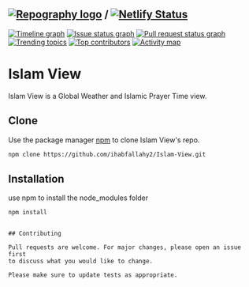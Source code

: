 ## [![Repography logo](https://images.repography.com/logo.svg)](https://repography.com)  /  [![Netlify Status](https://api.netlify.com/api/v1/badges/d6e45a14-e5fb-4046-908d-9e7dbec336e2/deploy-status)](https://app.netlify.com/sites/islamview/deploys)
[![Timeline graph](https://images.repography.com/31736425/ihabfallahy2/Islam-View/recent-activity/b10316734257fc8b04d30850c57c7282_timeline.svg)](https://github.com/ihabfallahy2/Islam-View/commits)
[![Issue status graph](https://images.repography.com/31736425/ihabfallahy2/Islam-View/recent-activity/b10316734257fc8b04d30850c57c7282_issues.svg)](https://github.com/ihabfallahy2/Islam-View/issues)
[![Pull request status graph](https://images.repography.com/31736425/ihabfallahy2/Islam-View/recent-activity/b10316734257fc8b04d30850c57c7282_prs.svg)](https://github.com/ihabfallahy2/Islam-View/pulls)
[![Trending topics](https://images.repography.com/31736425/ihabfallahy2/Islam-View/recent-activity/b10316734257fc8b04d30850c57c7282_words.svg)](https://github.com/ihabfallahy2/Islam-View/commits)
[![Top contributors](https://images.repography.com/31736425/ihabfallahy2/Islam-View/recent-activity/b10316734257fc8b04d30850c57c7282_users.svg)](https://github.com/ihabfallahy2/Islam-View/graphs/contributors)
[![Activity map](https://images.repography.com/31736425/ihabfallahy2/Islam-View/recent-activity/b10316734257fc8b04d30850c57c7282_map.svg)](https://github.com/ihabfallahy2/Islam-View/commits)


# Islam View
Islam View is a Global Weather and Islamic Prayer Time view.
## Clone
Use the package manager [npm](https://www.npmjs.com/) to clone Islam View's repo.

```bash
npm clone https://github.com/ihabfallahy2/Islam-View.git

```
## Installation

use npm to install the node_modules folder

```bash
npm install

```
```

## Contributing

Pull requests are welcome. For major changes, please open an issue first
to discuss what you would like to change.

Please make sure to update tests as appropriate.
